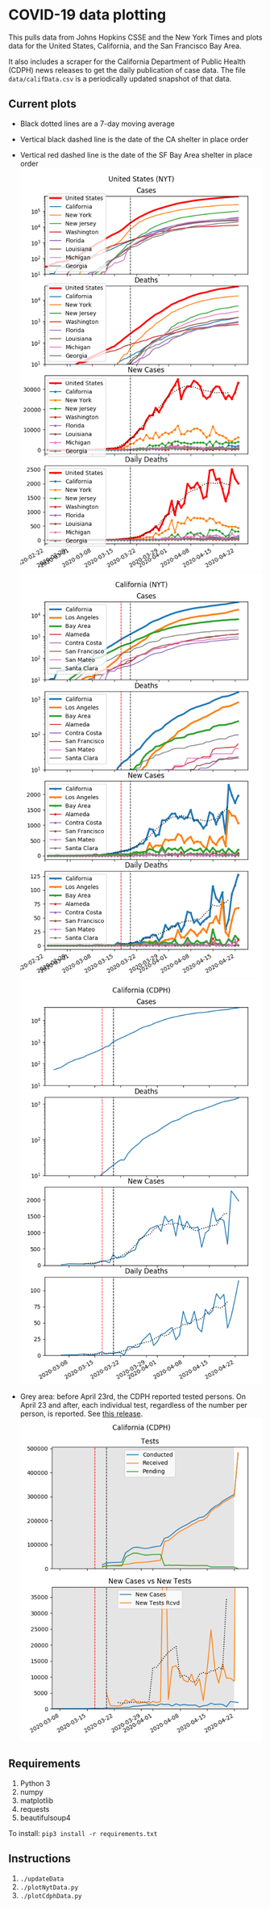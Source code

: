 # COVID-19 data plotting
This pulls data from Johns Hopkins CSSE and the New York Times and plots data for the United States, California, and the San Francisco Bay Area.

It also includes a scraper for the California Department of Public Health (CDPH) news releases to get the daily publication of case data. The file `data/califData.csv` is a periodically updated snapshot of that data.

## Current plots
* Black dotted lines are a 7-day moving average
* Vertical black dashed line is the date of the CA shelter in place order
* Vertical red dashed line is the date of the SF Bay Area shelter in place order
![NYT US Cases](https://github.com/jkua/covid19/raw/master/plots/nyt_us_cases.png)
![NYT CA Cases](https://github.com/jkua/covid19/raw/master/plots/nyt_ca_cases.png)
![CDPH CA Cases](https://github.com/jkua/covid19/raw/master/plots/cdph_ca_cases.png)

* Grey area: before April 23rd, the CDPH reported tested persons. On April 23 and after, each individual test, regardless of the number per person, is reported. See [this release](https://www.cdph.ca.gov/Programs/OPA/Pages/NR20-062.aspx).
![CDPH CA Tests](https://github.com/jkua/covid19/raw/master/plots/cdph_ca_tests.png)

## Requirements
1. Python 3
2. numpy
3. matplotlib
4. requests
5. beautifulsoup4

To install: `pip3 install -r requirements.txt`

## Instructions
1. `./updateData`
2. `./plotNytData.py`
3. `./plotCdphData.py`
